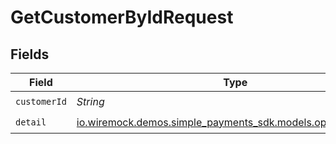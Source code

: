 # GetCustomerByIdRequest


## Fields

| Field                                                                                               | Type                                                                                                | Required                                                                                            | Description                                                                                         |
| --------------------------------------------------------------------------------------------------- | --------------------------------------------------------------------------------------------------- | --------------------------------------------------------------------------------------------------- | --------------------------------------------------------------------------------------------------- |
| `customerId`                                                                                        | *String*                                                                                            | :heavy_check_mark:                                                                                  | N/A                                                                                                 |
| `detail`                                                                                            | [io.wiremock.demos.simple_payments_sdk.models.operations.Detail](../../models/operations/Detail.md) | :heavy_check_mark:                                                                                  | N/A                                                                                                 |